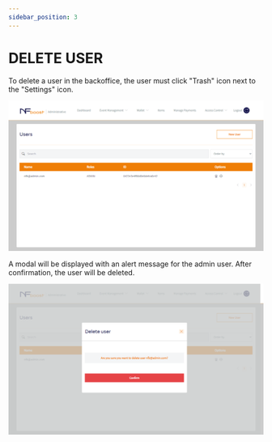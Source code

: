 ```yaml
---
sidebar_position: 3
---
```


# DELETE USER

To delete a user in the backoffice, the user must click "Trash" icon next to the "Settings" icon.

![1](/img/accessuser.png)

A modal will be displayed with an alert message for the admin user. After confirmation, the user will be deleted.

![1](/img/deletarnovouser.png)
